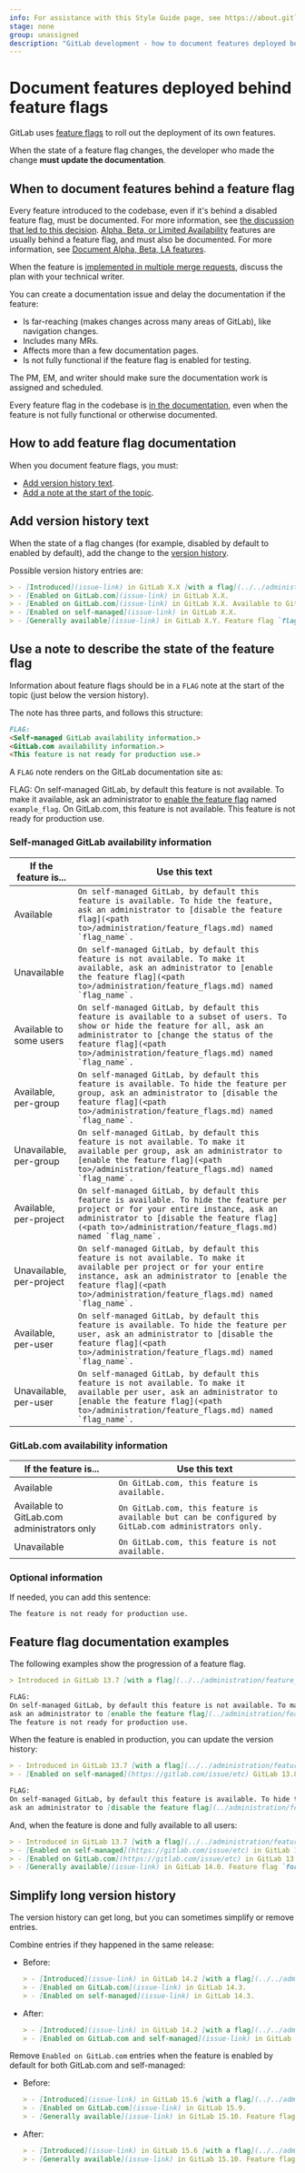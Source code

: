 ```yaml
---
info: For assistance with this Style Guide page, see https://about.gitlab.com/handbook/product/ux/technical-writing/#assignments-to-other-projects-and-subjects.
stage: none
group: unassigned
description: "GitLab development - how to document features deployed behind feature flags"
---
```


# Document features deployed behind feature flags

GitLab uses [feature flags](../feature_flags/index.md) to roll
out the deployment of its own features.

When the state of a feature flag changes, the developer who made the change
**must update the documentation**.

## When to document features behind a feature flag

Every feature introduced to the codebase, even if it's behind a disabled feature flag,
must be documented. For more information, see
[the discussion that led to this decision](https://gitlab.com/gitlab-org/gitlab/-/merge_requests/47917#note_459984428). [Alpha, Beta, or Limited Availability](../../policy/alpha-beta-support.md) features are usually behind a feature flag, and must also be documented. For more information, see [Document Alpha, Beta, LA features](alpha_beta.md).

When the feature is [implemented in multiple merge requests](../feature_flags/index.md#feature-flags-in-gitlab-development),
discuss the plan with your technical writer.

You can create a documentation issue and delay the documentation if the feature:

- Is far-reaching (makes changes across many areas of GitLab), like navigation changes.
- Includes many MRs.
- Affects more than a few documentation pages.
- Is not fully functional if the feature flag is enabled for testing.

The PM, EM, and writer should make sure the documentation work is assigned and scheduled.

Every feature flag in the codebase is [in the documentation](../../user/feature_flags.md),
even when the feature is not fully functional or otherwise documented.

## How to add feature flag documentation

When you document feature flags, you must:

- [Add version history text](#add-version-history-text).
- [Add a note at the start of the topic](#use-a-note-to-describe-the-state-of-the-feature-flag).

## Add version history text

When the state of a flag changes (for example, disabled by default to enabled by default), add the change to the
[version history](versions.md#add-a-version-history-item).

Possible version history entries are:

```markdown
> - [Introduced](issue-link) in GitLab X.X [with a flag](../../administration/feature_flags.md) named `flag_name`. Disabled by default.
> - [Enabled on GitLab.com](issue-link) in GitLab X.X.
> - [Enabled on GitLab.com](issue-link) in GitLab X.X. Available to GitLab.com administrators only.
> - [Enabled on self-managed](issue-link) in GitLab X.X.
> - [Generally available](issue-link) in GitLab X.Y. Feature flag `flag_name` removed.
```

## Use a note to describe the state of the feature flag

Information about feature flags should be in a `FLAG` note at the start of the topic (just below the version history).

The note has three parts, and follows this structure:

```markdown
FLAG:
<Self-managed GitLab availability information.>
<GitLab.com availability information.>
<This feature is not ready for production use.>
```

A `FLAG` note renders on the GitLab documentation site as:

FLAG:
On self-managed GitLab, by default this feature is not available. To make it available, ask an administrator to [enable the feature flag](../../administration/feature_flags.md) named `example_flag`.
On GitLab.com, this feature is not available.
This feature is not ready for production use.

### Self-managed GitLab availability information

| If the feature is...     | Use this text |
|--------------------------|---------------|
| Available                | ``On self-managed GitLab, by default this feature is available. To hide the feature, ask an administrator to [disable the feature flag](<path to>/administration/feature_flags.md) named `flag_name`.`` |
| Unavailable              | ``On self-managed GitLab, by default this feature is not available. To make it available, ask an administrator to [enable the feature flag](<path to>/administration/feature_flags.md) named `flag_name`.`` |
| Available to some users  | ``On self-managed GitLab, by default this feature is available to a subset of users. To show or hide the feature for all, ask an administrator to [change the status of the feature flag](<path to>/administration/feature_flags.md) named `flag_name`.`` |
| Available, per-group     | ``On self-managed GitLab, by default this feature is available. To hide the feature per group, ask an administrator to [disable the feature flag](<path to>/administration/feature_flags.md) named `flag_name`.`` |
| Unavailable, per-group   | ``On self-managed GitLab, by default this feature is not available. To make it available per group, ask an administrator to [enable the feature flag](<path to>/administration/feature_flags.md) named `flag_name`.`` |
| Available, per-project   | ``On self-managed GitLab, by default this feature is available. To hide the feature per project or for your entire instance, ask an administrator to [disable the feature flag](<path to>/administration/feature_flags.md) named `flag_name`.`` |
| Unavailable, per-project | ``On self-managed GitLab, by default this feature is not available. To make it available per project or for your entire instance, ask an administrator to [enable the feature flag](<path to>/administration/feature_flags.md) named `flag_name`.`` |
| Available, per-user      | ``On self-managed GitLab, by default this feature is available. To hide the feature per user, ask an administrator to [disable the feature flag](<path to>/administration/feature_flags.md) named `flag_name`.`` |
| Unavailable, per-user    | ``On self-managed GitLab, by default this feature is not available. To make it available per user, ask an administrator to [enable the feature flag](<path to>/administration/feature_flags.md) named `flag_name`.`` |

### GitLab.com availability information

| If the feature is...                        | Use this text |
|---------------------------------------------|---------------|
| Available                                   | `On GitLab.com, this feature is available.` |
| Available to GitLab.com administrators only | `On GitLab.com, this feature is available but can be configured by GitLab.com administrators only.`
| Unavailable                                 | `On GitLab.com, this feature is not available.`|

### Optional information

If needed, you can add this sentence:

`The feature is not ready for production use.`

## Feature flag documentation examples

The following examples show the progression of a feature flag.

```markdown
> Introduced in GitLab 13.7 [with a flag](../../administration/feature_flags.md) named `forti_token_cloud`. Disabled by default.

FLAG:
On self-managed GitLab, by default this feature is not available. To make it available,
ask an administrator to [enable the feature flag](../administration/feature_flags.md) named `forti_token_cloud`.
The feature is not ready for production use.
```

When the feature is enabled in production, you can update the version history:

```markdown
> - Introduced in GitLab 13.7 [with a flag](../../administration/feature_flags.md) named `forti_token_cloud`. Disabled by default.
> - [Enabled on self-managed](https://gitlab.com/issue/etc) GitLab 13.8.

FLAG:
On self-managed GitLab, by default this feature is available. To hide the feature per user,
ask an administrator to [disable the feature flag](../administration/feature_flags.md) named `forti_token_cloud`.
```

And, when the feature is done and fully available to all users:

```markdown
> - Introduced in GitLab 13.7 [with a flag](../../administration/feature_flags.md) named `forti_token_cloud`. Disabled by default.
> - [Enabled on self-managed](https://gitlab.com/issue/etc) in GitLab 13.8.
> - [Enabled on GitLab.com](https://gitlab.com/issue/etc) in GitLab 13.9.
> - [Generally available](issue-link) in GitLab 14.0. Feature flag `forti_token_cloud` removed.
```

## Simplify long version history

The version history can get long, but you can sometimes simplify or remove entries.

Combine entries if they happened in the same release:

- Before:

  ```markdown
  > - [Introduced](issue-link) in GitLab 14.2 [with a flag](../../administration/feature_flags.md) named `ci_include_rules`. Disabled by default.
  > - [Enabled on GitLab.com](issue-link) in GitLab 14.3.
  > - [Enabled on self-managed](issue-link) in GitLab 14.3.
  ```

- After:

  ```markdown
  > - [Introduced](issue-link) in GitLab 14.2 [with a flag](../../administration/feature_flags.md) named `ci_include_rules`. Disabled by default.
  > - [Enabled on GitLab.com and self-managed](issue-link) in GitLab 14.3.
  ```

Remove `Enabled on GitLab.com` entries when the feature is enabled by default for both GitLab.com and self-managed:

- Before:

  ```markdown
  > - [Introduced](issue-link) in GitLab 15.6 [with a flag](../../administration/feature_flags.md) named `ci_hooks_pre_get_sources_script`. Disabled by default.
  > - [Enabled on GitLab.com](issue-link) in GitLab 15.9.
  > - [Generally available](issue-link) in GitLab 15.10. Feature flag `ci_hooks_pre_get_sources_script` removed.
  ```

- After:

  ```markdown
  > - [Introduced](issue-link) in GitLab 15.6 [with a flag](../../administration/feature_flags.md) named `ci_hooks_pre_get_sources_script`. Disabled by default.
  > - [Generally available](issue-link) in GitLab 15.10. Feature flag `ci_hooks_pre_get_sources_script` removed.
  ```
